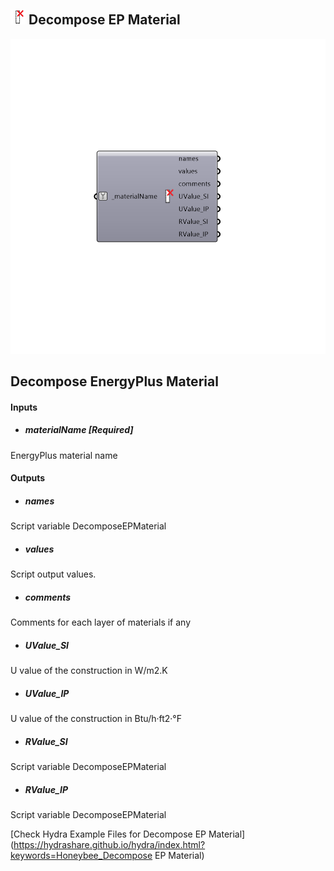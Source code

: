 ## ![](../../images/icons/Decompose_EP_Material.png) Decompose EP Material

![](../../images/components/Decompose_EP_Material.png)

Decompose EnergyPlus Material
 -
 

#### Inputs
* ##### materialName [Required]
EnergyPlus material name

#### Outputs
* ##### names
Script variable DecomposeEPMaterial
* ##### values
Script output values.
* ##### comments
Comments for each layer of materials if any
* ##### UValue_SI
U value of the construction in W/m2.K
* ##### UValue_IP
U value of the construction in Btu/h·ft2·°F
* ##### RValue_SI
Script variable DecomposeEPMaterial
* ##### RValue_IP
Script variable DecomposeEPMaterial


[Check Hydra Example Files for Decompose EP Material](https://hydrashare.github.io/hydra/index.html?keywords=Honeybee_Decompose EP Material)